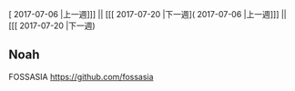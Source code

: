 [ 2017-07-06 |上一週]]] || [[[ 2017-07-20 |下一週]( 2017-07-06 |上一週]]] || [[[ 2017-07-20 |下一週)



## Noah

FOSSASIA
https://github.com/fossasia